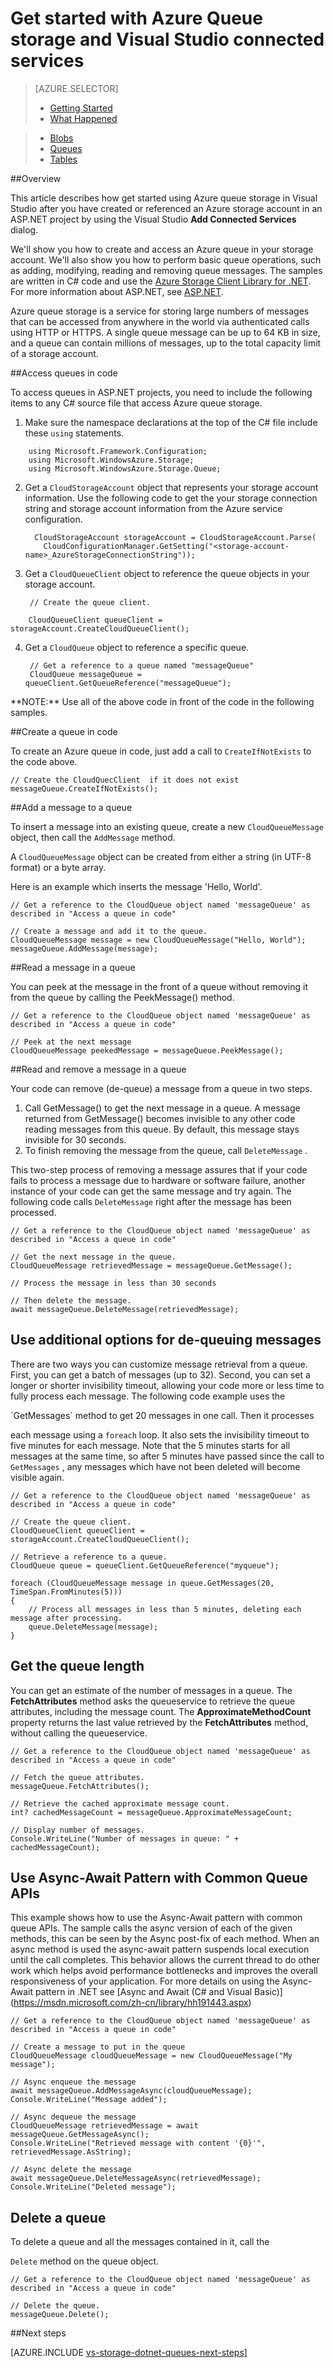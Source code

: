 <properties
	pageTitle="Get started with queue storage and Visual Studio connected services (ASP.NET) | Windows Azure"
	description="How to get started using Azure Queue storage in an ASP.NET project in Visual Studio after connecting to a storage account using Visual Studio connected services"
	services="storage"
	documentationCenter=""
	authors="patshea123"
	manager="douge"
	editor="tglee"/>

<tags
	ms.service="storage"
	ms.date="09/03/2015"
	wacn.date=""/>

# Get started with Azure Queue storage and Visual Studio connected services

> [AZURE.SELECTOR]
> - [Getting Started](/documentation/articles/vs-storage-aspnet-getting-started-queues)
> - [What Happened](/documentation/articles/vs-storage-aspnet-what-happened)
<!-- deleted by customization

> [AZURE.SELECTOR]
-->
> - [Blobs](/documentation/articles/vs-storage-aspnet-getting-started-blobs)
> - [Queues](/documentation/articles/vs-storage-aspnet-getting-started-queues)
> - [Tables](/documentation/articles/vs-storage-aspnet-getting-started-tables)

<!-- deleted by customization
## Overview

This article describes how get started using Azure Queue storage in Visual Studio after you have created or referenced an Azure storage account in an ASP.NET project by using the  Visual Studio **Add Connected Services** dialog.

We'll show you how to create and access an Azure Queue in your storage account. We'll also show you how to perform basic queue operations, such as adding, modifying, reading and removing queue messages. The samples are written in C# code and use the [Azure Storage Client Library for .NET](https://msdn.microsoft.com/zh-cn/library/azure/dn261237.aspx). For more information about ASP.NET, see [ASP.NET](http://www.asp.net).

Azure Queue storage is a service for storing large numbers of messages that can be accessed from anywhere in the world via authenticated calls using HTTP or HTTPS. A single queue message can be up to 64 KB in size, and a queue can contain millions of messages, up to the total capacity limit of a storage account.

## Access queues in code

To access queues in ASP.NET projects, you need to include the following items to any C# source file that access Azure Queue storage.

1. Make sure the namespace declarations at the top of the C# file include these **using** statements.
-->
<!-- keep by customization: begin -->
##Overview

This article describes how get started using Azure queue storage in Visual Studio after you have created or referenced an Azure storage account in an ASP.NET project by using the  Visual Studio **Add Connected Services** dialog.

We'll show you how to create and access an Azure queue in your storage account. We'll also show you how to perform basic queue operations, such as adding, modifying, reading and removing queue messages. The samples are written in C# code and use the [Azure Storage Client Library for .NET](https://msdn.microsoft.com/zh-cn/library/azure/dn261237.aspx). For more information about ASP.NET, see [ASP.NET](http://www.asp.net).

Azure queue storage is a service for storing large numbers of messages that can be accessed from anywhere in the world via authenticated calls using HTTP or HTTPS. A single queue message can be up to 64 KB in size, and a queue can contain millions of messages, up to the total capacity limit of a storage account.

##Access queues in code

To access queues in ASP.NET projects, you need to include the following items to any C# source file that access Azure queue storage.

1. Make sure the namespace declarations at the top of the C# file include these `using` statements.
<!-- keep by customization: end -->

		using Microsoft.Framework.Configuration;
		using Microsoft.WindowsAzure.Storage;
		using Microsoft.WindowsAzure.Storage.Queue;

2. Get a <!-- deleted by customization **CloudStorageAccount** --><!-- keep by customization: begin --> `CloudStorageAccount` <!-- keep by customization: end --> object that represents your storage account information. Use the following code to get the your storage connection string and storage account information from the Azure service configuration.

		 CloudStorageAccount storageAccount = CloudStorageAccount.Parse(
		   CloudConfigurationManager.GetSetting("<storage-account-name>_AzureStorageConnectionString"));

<!-- deleted by customization
3. Get a **CloudQueueClient** object to reference the queueobjects in your storage account.  

	    // Create the queueclient.
-->
<!-- keep by customization: begin -->
3. Get a `CloudQueueClient` object to reference the queue objects in your storage account.  

	    // Create the queue client.
<!-- keep by customization: end -->
    	CloudQueueClient queueClient = storageAccount.CreateCloudQueueClient();

4. Get a <!-- deleted by customization **CloudQueue** --><!-- keep by customization: begin --> `CloudQueue` <!-- keep by customization: end --> object to reference a specific queue.

    	// Get a reference to a queue named "messageQueue"
	    CloudQueue messageQueue = queueClient.GetQueueReference("messageQueue");


<!-- deleted by customization **NOTE** --><!-- keep by customization: begin --> **NOTE:** <!-- keep by customization: end --> Use all of the above code in front of the code in the following samples.

<!-- deleted by customization
## Create a queue in code

To create an Azure queue in code, just add a call to **CreateIfNotExists** to the code above.
-->
<!-- keep by customization: begin -->
##Create a queue in code

To create an Azure queue in code, just add a call to `CreateIfNotExists` to the code above.
<!-- keep by customization: end -->

	// Create the CloudQuecClient  if it does not exist
	messageQueue.CreateIfNotExists();

<!-- deleted by customization
## Add a message to a queue

To insert a message into an existing queue, create a new **CloudQueueMessage** object, then call the **AddMessage** method.

A **CloudQueueMessage** object can be created from either a string (in UTF-8 format) or a byte array.
-->
<!-- keep by customization: begin -->
##Add a message to a queue

To insert a message into an existing queue, create a new `CloudQueueMessage` object, then call the `AddMessage` method.

A `CloudQueueMessage` object can be created from either a string (in UTF-8 format) or a byte array.
<!-- keep by customization: end -->

Here is an example which inserts the message 'Hello, World'.

	// Get a reference to the CloudQueue object named 'messageQueue' as described in "Access a queue in code"

	// Create a message and add it to the queue.
	CloudQueueMessage message = new CloudQueueMessage("Hello, World");
	messageQueue.AddMessage(message);

<!-- deleted by customization
## Read a message in a queue
-->
<!-- keep by customization: begin -->
##Read a message in a queue
<!-- keep by customization: end -->

You can peek at the message in the front of a queue without removing it from the queue by calling the PeekMessage() method.

    // Get a reference to the CloudQueue object named 'messageQueue' as described in "Access a queue in code"

	// Peek at the next message
    CloudQueueMessage peekedMessage = messageQueue.PeekMessage();

<!-- deleted by customization
## Read and remove a message in a queue
-->
<!-- keep by customization: begin -->
##Read and remove a message in a queue
<!-- keep by customization: end -->

Your code can remove (de-queue) a message from a queue in two steps.
1. Call GetMessage() to get the next message in a queue. A message returned from GetMessage() becomes invisible to any other code reading messages from this queue. By default, this message stays invisible for 30 seconds.
2.	To finish removing the message from the queue, call <!-- deleted by customization **DeleteMessage** --><!-- keep by customization: begin --> `DeleteMessage` <!-- keep by customization: end -->.

This two-step process of removing a message assures that if your code fails to process a message due to hardware or software failure, another instance of your code can get the same message and try again. The following code calls <!-- deleted by customization **DeleteMessage** --><!-- keep by customization: begin --> `DeleteMessage` <!-- keep by customization: end --> right after the message has been processed.

	// Get a reference to the CloudQueue object named 'messageQueue' as described in "Access a queue in code"

	// Get the next message in the queue.
	CloudQueueMessage retrievedMessage = messageQueue.GetMessage();

	// Process the message in less than 30 seconds

  	// Then delete the message.
	await messageQueue.DeleteMessage(retrievedMessage);


## Use additional options for de-queuing messages

There are two ways you can customize message retrieval from a queue.
First, you can get a batch of messages (up to 32). Second, you can set a
longer or shorter invisibility timeout, allowing your code more or less
time to fully process each message. The following code example uses the
<!-- deleted by customization **GetMessages** --><!-- keep by customization: begin --> `GetMessages` <!-- keep by customization: end --> method to get 20 messages in one call. Then it processes
each message using a <!-- deleted by customization **foreach** --><!-- keep by customization: begin --> `foreach` <!-- keep by customization: end --> loop. It also sets the invisibility
timeout to five minutes for each message. Note that the 5 minutes starts
for all messages at the same time, so after 5 minutes have passed since
the call to <!-- deleted by customization **GetMessages** --><!-- keep by customization: begin --> `GetMessages` <!-- keep by customization: end -->, any messages which have not been deleted
will become visible again.

    // Get a reference to the CloudQueue object named 'messageQueue' as described in "Access a queue in code"

    // Create the queue client.
    CloudQueueClient queueClient = storageAccount.CreateCloudQueueClient();

    // Retrieve a reference to a queue.
    CloudQueue queue = queueClient.GetQueueReference("myqueue");

    foreach (CloudQueueMessage message in queue.GetMessages(20, TimeSpan.FromMinutes(5)))
    {
        // Process all messages in less than 5 minutes, deleting each message after processing.
        queue.DeleteMessage(message);
    }

## Get the queue length

You can get an estimate of the number of messages in a queue. The
**FetchAttributes** method asks the queueservice to
retrieve the queue attributes, including the message count. The **ApproximateMethodCount**
property returns the last value retrieved by the
**FetchAttributes** method, without calling the queueservice.

    // Get a reference to the CloudQueue object named 'messageQueue' as described in "Access a queue in code"

	// Fetch the queue attributes.
	messageQueue.FetchAttributes();

    // Retrieve the cached approximate message count.
    int? cachedMessageCount = messageQueue.ApproximateMessageCount;

	// Display number of messages.
	Console.WriteLine("Number of messages in queue: " + cachedMessageCount);

<!-- deleted by customization
## Use Async-Await pattern with common queueAPIs

This example shows how to use the Async-Await pattern with common queueAPIs. The sample calls the async version of each of the given methods, this can be seen by the Async post-fix of each method. When an async method is used the async-await pattern suspends local execution until the call completes. This behavior allows the current thread to do other work which helps avoid performance bottlenecks and improves the overall responsiveness of your application. For more details on using the Async-Await pattern in .NET see [Async and Await (C# and Visual Basic)] (https://msdn.microsoft.com/zh-cn/library/hh191443.aspx)
-->
<!-- keep by customization: begin -->
## Use Async-Await Pattern with Common Queue APIs

This example shows how to use the Async-Await pattern with common queue APIs. The sample calls the async version of each of the given methods, this can be seen by the Async post-fix of each method. When an async method is used the async-await pattern suspends local execution until the call completes. This behavior allows the current thread to do other work which helps avoid performance bottlenecks and improves the overall responsiveness of your application. For more details on using the Async-Await pattern in .NET see [Async and Await (C# and Visual Basic)] (https://msdn.microsoft.com/zh-cn/library/hh191443.aspx)
<!-- keep by customization: end -->

    // Get a reference to the CloudQueue object named 'messageQueue' as described in "Access a queue in code"

    // Create a message to put in the queue
    CloudQueueMessage cloudQueueMessage = new CloudQueueMessage("My message");

    // Async enqueue the message
    await messageQueue.AddMessageAsync(cloudQueueMessage);
    Console.WriteLine("Message added");

    // Async dequeue the message
    CloudQueueMessage retrievedMessage = await messageQueue.GetMessageAsync();
    Console.WriteLine("Retrieved message with content '{0}'", retrievedMessage.AsString);

    // Async delete the message
    await messageQueue.DeleteMessageAsync(retrievedMessage);
    Console.WriteLine("Deleted message");

## Delete a queue

To delete a queue and all the messages contained in it, call the
<!-- deleted by customization
**Delete** method on the queue object.
-->
<!-- keep by customization: begin -->
`Delete` method on the queue object.
<!-- keep by customization: end -->

    // Get a reference to the CloudQueue object named 'messageQueue' as described in "Access a queue in code"

    // Delete the queue.
    messageQueue.Delete();



<!-- deleted by customization
## Next steps
-->
<!-- keep by customization: begin -->
##Next steps
<!-- keep by customization: end -->

[AZURE.INCLUDE [vs-storage-dotnet-queues-next-steps](../includes/vs-storage-dotnet-queues-next-steps.md)]
